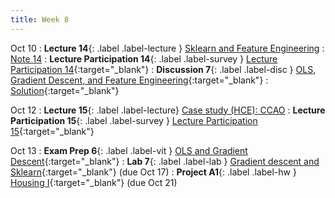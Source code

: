 ```yaml
---
title: Week 8
---
```


Oct 10
: **Lecture 14**{: .label .label-lecture } [Sklearn and Feature Engineering](lecture/lec14)
    : [Note 14](https://ds100.org/course-notes/feature_engineering/feature_engineering.html)
: **Lecture Participation 14**{: .label .label-survey } [Lecture Participation 14](https://app.sli.do/event/95Ag9LDqs2sDHBd26KeSLK/embed/polls/19164452-c3cd-4d4f-9f97-60605cd63095){:target="_blank"}
: **Discussion 7**{: .label .label-disc } [OLS, Gradient Descent, and Feature Engineering](https://drive.google.com/file/d/1AyJ9kuK7D9xSKAYyLrJa6pP5TnDWqywF/view?usp=sharing){:target="_blank"}
    : [Solution](https://drive.google.com/file/d/1q4kRslxbd-6SuLKTRF3iUBP1Pb-72NoQ/view?usp=sharing){:target="_blank"}

Oct 12
: **Lecture 15**{: .label .label-lecture} [Case study (HCE): CCAO](lecture/lec15)
: **Lecture Participation 15**{: .label .label-survey } [Lecture Participation 15](https://app.sli.do/event/75N8vUrziBQm1hPf9V5DEW/embed/polls/a44a58ce-dae5-4dea-a954-ce684fa999d2){:target="_blank"}

Oct 13
: **Exam Prep 6**{: .label .label-vit } [OLS and Gradient Descent](https://drive.google.com/file/d/1TCRhz0kWLcTh0g4-h5ApBNPu1hkU7H3j/view?usp=sharing){:target="_blank"}
: **Lab 7**{: .label .label-lab } [Gradient descent and Sklearn](https://data100.datahub.berkeley.edu/hub/user-redirect/git-pull?repo=https%3A%2F%2Fgithub.com%2FDS-100%2Ffa23-student&urlpath=lab%2Ftree%2Ffa23-student%2Flab%2Flab07%2Flab07.ipynb&branch=main){:target="_blank"} (due Oct 17)
: **Project A1**{: .label .label-hw } [Housing I](https://data100.datahub.berkeley.edu/hub/user-redirect/git-pull?repo=https%3A%2F%2Fgithub.com%2FDS-100%2Ffa23-student&urlpath=lab%2Ftree%2Ffa23-student%2Fproj%2FprojA1%2FprojA1.ipynb&branch=main){:target="_blank"} (due Oct 21)



